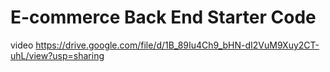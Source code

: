 # E-commerce Back End Starter Code

video https://drive.google.com/file/d/1B_89Iu4Ch9_bHN-dI2VuM9Xuy2CT-uhL/view?usp=sharing